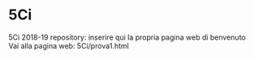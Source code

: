 # 5Ci
5Ci 2018-19 repository: 
inserire qui la propria pagina web di benvenuto
<br>
Vai alla pagina web: 5Ci/prova1.html
